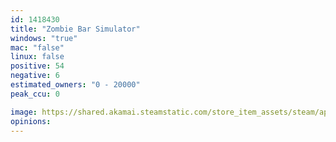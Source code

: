 ```yaml
---
id: 1418430
title: "Zombie Bar Simulator"
windows: "true"
mac: "false"
linux: false
positive: 54
negative: 6
estimated_owners: "0 - 20000"
peak_ccu: 0

image: https://shared.akamai.steamstatic.com/store_item_assets/steam/apps/1418430/header.jpg?t=1706613663
opinions:
---
```

